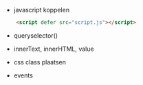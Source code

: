 - javascript koppelen
```html
    <script defer src="script.js"></script>
```
- queryselector()

- innerText, innerHTML, value
- css class plaatsen
- events
